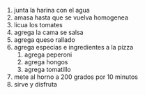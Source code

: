 1. junta la harina con el agua
2. amasa hasta que se vuelva homogenea
3. licua los tomates
4. agrega la cama se salsa
5. agrega queso rallado 
6. agrega especias e ingredientes a la pizza
    1. agrega peperoni
    2. agrega hongos
    3. agrega tomatillo
7. mete al horno a 200 grados por 10 minutos
8. sirve y disfruta